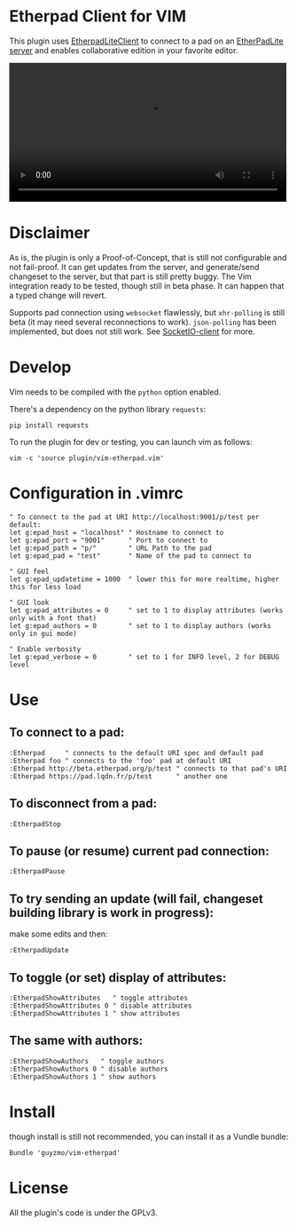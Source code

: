 # Etherpad Client for VIM

This plugin uses [EtherpadLiteClient](https://github.com/guyzmo/PyEtherpadLite) to connect
to a pad on an [EtherPadLite server](https://github.com/ether/etherpad-lite) and enables collaborative edition in your favorite editor.

<video width="500" controls>
<source src="http://m0g.net/vim-etherpad-screencast.mp4" type="video/mp4">
<source src="http://m0g.net/vim-etherpad-screencast.ogv" type="video/ogg">
[![Demo](https://i.imgur.com/SAqsy1F.gif)<br />
Click me for a demo video of good quality](http://m0g.net/vim-etherpad/)
</video>

# Disclaimer

As is, the plugin is only a Proof-of-Concept, that is still not configurable and not fail-proof.
It can get updates from the server, and generate/send changeset to the server, but that part is still pretty buggy.
The Vim integration ready to be tested, though still in beta phase. It can happen that a typed change will revert.

Supports pad connection using `websocket` flawlessly, but `xhr-polling` is still beta (it may need several reconnections to work).
`json-polling` has been implemented, but does not still work. See [SocketIO-client](https://github.com/guyzmo/SocketIO-client) for more.

# Develop

Vim needs to be compiled with the `python` option enabled.

There's a dependency on the python library `requests`:

    pip install requests

To run the plugin for dev or testing, you can launch vim as follows:

    vim -c 'source plugin/vim-etherpad.vim'

# Configuration in .vimrc

    " To connect to the pad at URI http://localhost:9001/p/test per default:
    let g:epad_host = "localhost" " Hostname to connect to
    let g:epad_port = "9001"      " Port to connect to
    let g:epad_path = "p/"        " URL Path to the pad
    let g:epad_pad = "test"       " Name of the pad to connect to
    
    " GUI feel
    let g:epad_updatetime = 1000  " lower this for more realtime, higher this for less load

    " GUI look
    let g:epad_attributes = 0     " set to 1 to display attributes (works only with a font that)
    let g:epad_authors = 0        " set to 1 to display authors (works only in gui mode)

    " Enable verbosity
    let g:epad_verbose = 0        " set to 1 for INFO level, 2 for DEBUG level

# Use

## To connect to a pad:

    :Etherpad     " connects to the default URI spec and default pad
    :Etherpad foo " connects to the 'foo' pad at default URI
    :Etherpad http://beta.etherpad.org/p/test " connects to that pad's URI
    :Etherpad https://pad.lqdn.fr/p/test      " another one

## To disconnect from a pad:

    :EtherpadStop
    
## To pause (or resume) current pad connection:

    :EtherpadPause
    
## To try sending an update (will fail, changeset building library is work in progress):

make some edits and then:

    :EtherpadUpdate

## To toggle (or set) display of attributes:

    :EtherpadShowAttributes   " toggle attributes
    :EtherpadShowAttributes 0 " disable attributes
    :EtherpadShowAttributes 1 " show attributes

## The same with authors:

    :EtherpadShowAuthors   " toggle authors
    :EtherpadShowAuthors 0 " disable authors
    :EtherpadShowAuthors 1 " show authors

# Install

though install is still not recommended, you can install it as a Vundle bundle:

    Bundle 'guyzmo/vim-etherpad'

# License

All the plugin's code is under the GPLv3.

